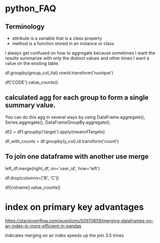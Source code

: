 # python_FAQ

## Terminology

- attribute is a variable that is a class property
- method is a function stored in an instance or class 

I always get confused on how to aggregate because sometimes I want the results summarize with only the distinct values and other times I want a value on the existing table.

df.groupby(group_col_list).rowid.transform('nunique')



df['CODE'].value_counts()

## calculated agg for each group to form a single summary value. 

You can do this agg in several ways by using DataFrame.aggregate(), Series.aggregate(), DataFrameGroupBy.aggregate().
 
 
 df2 = df1.groupby('target').apply(meanofTargets)


df_with_counts = df.groupby(y_col).id.transform('count')

## To join one dataframe with another use merge
 
left_df.merge(right_df, on='user_id', how='left')

df.drop(columns=['B', 'C'])

df[colname].value_counts()

# index on primary key advantages

https://stackoverflow.com/questions/50970859/merging-dataframes-on-an-index-is-more-efficient-in-pandas

Indicates merging on an index speeds up the join 3.5 times


